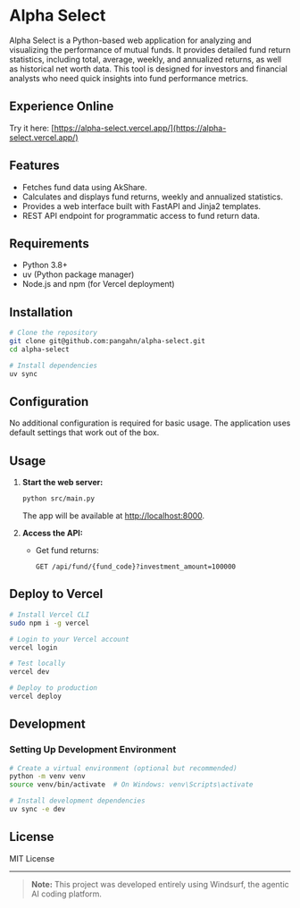# Alpha Select

Alpha Select is a Python-based web application for analyzing and visualizing the performance of mutual funds. It provides detailed fund return statistics, including total, average, weekly, and annualized returns, as well as historical net worth data. This tool is designed for investors and financial analysts who need quick insights into fund performance metrics.

## Experience Online

Try it here: [https://alpha-select.vercel.app/](https://alpha-select.vercel.app/)

## Features

- Fetches fund data using AkShare.
- Calculates and displays fund returns, weekly and annualized statistics.
- Provides a web interface built with FastAPI and Jinja2 templates.
- REST API endpoint for programmatic access to fund return data.

## Requirements

- Python 3.8+
- uv (Python package manager)
- Node.js and npm (for Vercel deployment)

## Installation

```bash
# Clone the repository
git clone git@github.com:pangahn/alpha-select.git
cd alpha-select

# Install dependencies
uv sync
```

## Configuration

No additional configuration is required for basic usage. The application uses default settings that work out of the box.

## Usage

1. **Start the web server:**
   ```bash
   python src/main.py
   ```
   The app will be available at [http://localhost:8000](http://localhost:8000).

2. **Access the API:**
   - Get fund returns:
     ```
     GET /api/fund/{fund_code}?investment_amount=100000
     ```

## Deploy to Vercel

```bash
# Install Vercel CLI
sudo npm i -g vercel

# Login to your Vercel account
vercel login

# Test locally
vercel dev

# Deploy to production
vercel deploy
```

## Development

### Setting Up Development Environment

```bash
# Create a virtual environment (optional but recommended)
python -m venv venv
source venv/bin/activate  # On Windows: venv\Scripts\activate

# Install development dependencies
uv sync -e dev
```

## License

MIT License

---

> **Note:** This project was developed entirely using Windsurf, the agentic AI coding platform.

